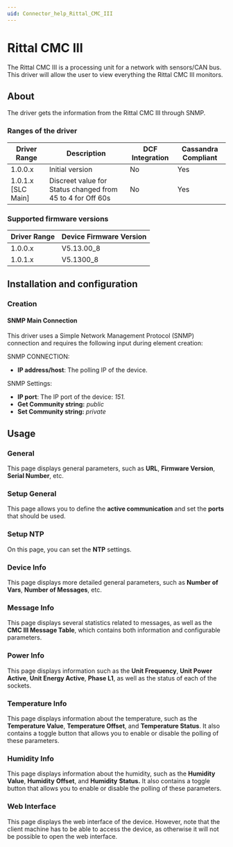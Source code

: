 ```yaml
---
uid: Connector_help_Rittal_CMC_III
---
```


# Rittal CMC III

The Rittal CMC III is a processing unit for a network with sensors/CAN bus. This driver will allow the user to view everything the Rittal CMC III monitors.

## About

The driver gets the information from the Rittal CMC III through SNMP.

### Ranges of the driver

| **Driver Range**     | **Description**                                            | **DCF Integration** | **Cassandra Compliant** |
|----------------------|------------------------------------------------------------|---------------------|-------------------------|
| 1.0.0.x              | Initial version                                            | No                  | Yes                     |
| 1.0.1.x \[SLC Main\] | Discreet value for Status changed from 45 to 4 for Off 60s | No                  | Yes                     |

### Supported firmware versions

| **Driver Range** | **Device Firmware Version** |
|------------------|-----------------------------|
| 1.0.0.x          | V5.13.00_8                  |
| 1.0.1.x          | V5.1300_8                   |

## Installation and configuration

### Creation

#### SNMP Main Connection

This driver uses a Simple Network Management Protocol (SNMP) connection and requires the following input during element creation:

SNMP CONNECTION:

- **IP address/host**: The polling IP of the device.

SNMP Settings:

- **IP port**: The IP port of the device: *151.*
- **Get Community string:** *public*
- **Set Community string:** *private*

## Usage

### General

This page displays general parameters, such as **URL**, **Firmware Version**, **Serial Number**, etc.

### Setup General

This page allows you to define the **active communication** and set the **ports** that should be used.

### Setup NTP

On this page, you can set the **NTP** settings.

### Device Info

This page displays more detailed general parameters, such as **Number of Vars**, **Number of Messages**, etc.

### Message Info

This page displays several statistics related to messages, as well as the **CMC III Message Table**, which contains both information and configurable parameters.

### Power Info

This page displays information such as the **Unit Frequency**, **Unit Power Active**, **Unit Energy Active**, **Phase L1**, as well as the status of each of the sockets.

### Temperature Info

This page displays information about the temperature, such as the **Temperature Value**, **Temperature Offset**, and **Temperature Status**. It also contains a toggle button that allows you to enable or disable the polling of these parameters.

### Humidity Info

This page displays information about the humidity, such as the **Humidity Value**, **Humidity** **Offset**, and **Humidity** **Status.** It also contains a toggle button that allows you to enable or disable the polling of these parameters.

### Web Interface

This page displays the web interface of the device. However, note that the client machine has to be able to access the device, as otherwise it will not be possible to open the web interface.

